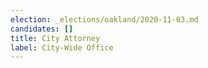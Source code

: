 ```yaml
---
election: _elections/oakland/2020-11-03.md
candidates: []
title: City Attorney
label: City-Wide Office
---
```

